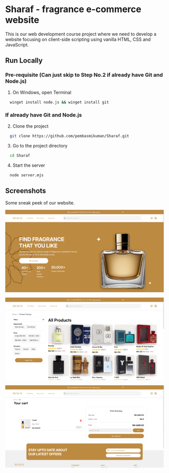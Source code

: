 
# Sharaf - fragrance e-commerce website

This is our web development course project where we need to develop a website focusing on client-side scripting using vanilla HTML, CSS and JavaScript.


## Run Locally

### Pre-requisite (Can just skip to Step No.2 if already have Git and Node.js)
1. On Windows, open Terminal

```bash
  winget install node.js && winget install git
```

### If already have Git and Node.js
2. Clone the project

```bash
  git clone https://github.com/pembasmikuman/Sharaf.git
```

3. Go to the project directory

```bash
  cd Sharaf
```

4. Start the server

```bash
  node server.mjs
```


## Screenshots
Some sneak peek of our website.

![Homepage](https://github.com/pembasmikuman/Sharaf/blob/main/assets/images/demo/image.png)

![Catalog](https://github.com/pembasmikuman/Sharaf/blob/main/assets/images/demo/catalog.png)

![Cart](https://github.com/pembasmikuman/Sharaf/blob/main/assets/images/demo/cart.png)

